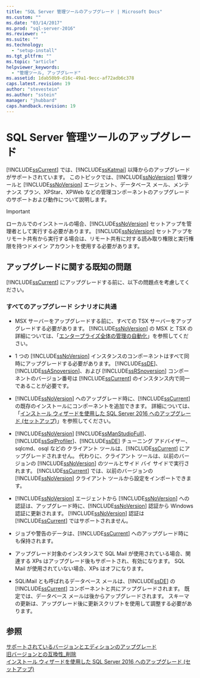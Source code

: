 ```yaml
---
title: "SQL Server 管理ツールのアップグレード | Microsoft Docs"
ms.custom: ""
ms.date: "03/14/2017"
ms.prod: "sql-server-2016"
ms.reviewer: ""
ms.suite: ""
ms.technology: 
  - "setup-install"
ms.tgt_pltfrm: ""
ms.topic: "article"
helpviewer_keywords: 
  - "管理ツール, アップグレード"
ms.assetid: 1dab50b9-d16c-49a1-9ecc-af72adb6c378
caps.latest.revision: 19
author: "stevestein"
ms.author: "sstein"
manager: "jhubbard"
caps.handback.revision: 19
---
```

# SQL Server 管理ツールのアップグレード
  [!INCLUDE[ssCurrent](../../includes/sscurrent-md.md)]  では、[!INCLUDE[ssKatmai](../../includes/sskatmai-md.md)] 以降からのアップグレードがサポートされています。 このトピックでは、[!INCLUDE[ssNoVersion](../../includes/ssnoversion-md.md)] 管理ツールと [!INCLUDE[ssNoVersion](../../includes/ssnoversion-md.md)] エージェント、データベース メール、メンテナンス プラン、XPStar、XPWeb などの管理コンポーネントのアップグレードのサポートおよび動作について説明します。  
  
> [!IMPORTANT]  
>  ローカルでのインストールの場合、[!INCLUDE[ssNoVersion](../../includes/ssnoversion-md.md)] セットアップを管理者として実行する必要があります。 [!INCLUDE[ssNoVersion](../../includes/ssnoversion-md.md)] セットアップをリモート共有から実行する場合は、リモート共有に対する読み取り権限と実行権限を持つドメイン アカウントを使用する必要があります。  
  
## アップグレードに関する既知の問題  
 [!INCLUDE[ssCurrent](../../includes/sscurrent-md.md)] にアップグレードする前に、以下の問題点を考慮してください。  
  
### すべてのアップグレード シナリオに共通  
  
-   MSX サーバーをアップグレードする前に、すべての TSX サーバーをアップグレードする必要があります。 [!INCLUDE[ssNoVersion](../../includes/ssnoversion-md.md)] の MSX と TSX の詳細については、「[エンタープライズ全体の管理の自動化](../../ssms/agent/automated-administration-across-an-enterprise.md)」を参照してください。  
  
-   1 つの [!INCLUDE[ssNoVersion](../../includes/ssnoversion-md.md)] インスタンスのコンポーネントはすべて同時にアップグレードする必要があります。 [!INCLUDE[ssDE](../../includes/ssde-md.md)]、[!INCLUDE[ssASnoversion](../../includes/ssasnoversion-md.md)]、および [!INCLUDE[ssRSnoversion](../../includes/ssrsnoversion-md.md)] コンポーネントのバージョン番号は [!INCLUDE[ssCurrent](../../includes/sscurrent-md.md)] のインスタンス内で同一であることが必要です。  
  
-   [!INCLUDE[ssNoVersion](../../includes/ssnoversion-md.md)] へのアップグレード時に、[!INCLUDE[ssCurrent](../../includes/sscurrent-md.md)] の既存のインストールにコンポーネントを追加できます。 詳細については、「[インストール ウィザードを使用した SQL Server 2016 へのアップグレード &#40;セットアップ&#41;](../../database-engine/install-windows/upgrade-to-sql-server-2016-using-the-installation-wizard-setup.md)」を参照してください。  
  
-   [!INCLUDE[ssNoVersion](../../includes/ssnoversion-md.md)] [!INCLUDE[ssManStudioFull](../../includes/ssmanstudiofull-md.md)]、[!INCLUDE[ssSqlProfiler](../../includes/sssqlprofiler-md.md)]、[!INCLUDE[ssDE](../../includes/ssde-md.md)] チューニング アドバイザー、sqlcmd、osql などの  クライアント ツールは、[!INCLUDE[ssCurrent](../../includes/sscurrent-md.md)] にアップグレードされません。 代わりに、クライアント ツールは、以前のバージョンの [!INCLUDE[ssNoVersion](../../includes/ssnoversion-md.md)] のツールとサイド バイ サイドで実行されます。 [!INCLUDE[ssCurrent](../../includes/sscurrent-md.md)]  では、以前のバージョンの [!INCLUDE[ssNoVersion](../../includes/ssnoversion-md.md)] クライアント ツールから設定をインポートできます。  
  
-   [!INCLUDE[ssNoVersion](../../includes/ssnoversion-md.md)] エージェントから [!INCLUDE[ssNoVersion](../../includes/ssnoversion-md.md)] への認証は、アップグレード時に、[!INCLUDE[ssNoVersion](../../includes/ssnoversion-md.md)] 認証から Windows 認証に更新されます。 [!INCLUDE[ssNoVersion](../../includes/ssnoversion-md.md)]  認証は [!INCLUDE[ssCurrent](../../includes/sscurrent-md.md)] ではサポートされません。  
  
-   ジョブや警告のデータは、[!INCLUDE[ssCurrent](../../includes/sscurrent-md.md)] へのアップグレード時にも保持されます。  
  
-   アップグレード対象のインスタンスで SQL Mail が使用されている場合、関連する XPs はアップグレード後もサポートされ、有効になります。 SQL Mail が使用されていない場合、XPs はオフになります。  
  
-   SQLiMail とも呼ばれるデータベース メールは、[!INCLUDE[ssDE](../../includes/ssde-md.md)] の[!INCLUDE[ssCurrent](../../includes/sscurrent-md.md)] コンポーネントと共にアップグレードされます。 既定では、データベース メールは後からアップグレードされます。 スキーマの更新は、アップグレード後に更新スクリプトを使用して調整する必要があります。  
  
## 参照  
 [サポートされているバージョンとエディションのアップグレード](../../database-engine/install-windows/supported-version-and-edition-upgrades.md)   
 [旧バージョンとの互換性_削除](../Topic/Backward%20Compatibility_deleted.md)   
 [インストール ウィザードを使用した SQL Server 2016 へのアップグレード &#40;セットアップ&#41;](../../database-engine/install-windows/upgrade-to-sql-server-2016-using-the-installation-wizard-setup.md)  
  
  